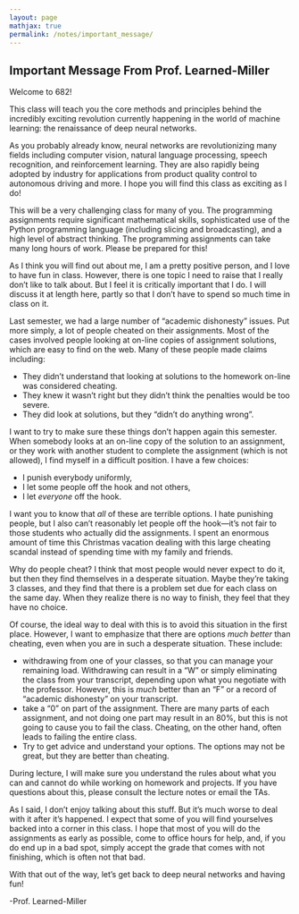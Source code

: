 ```yaml
---
layout: page
mathjax: true
permalink: /notes/important_message/
---
```


## Important Message From Prof. Learned-Miller

Welcome to 682!

This class will teach you the core methods and principles behind the incredibly exciting revolution currently happening in the world of machine learning: the renaissance of deep neural networks.

As you probably already know, neural networks are revolutionizing many fields including computer vision, natural language processing, speech recognition, and reinforcement learning. They are also rapidly being adopted by industry for applications from product quality control to autonomous driving and more. I hope you will find this class as exciting as I do!

This will be a very challenging class for many of you. The programming assignments require significant mathematical skills, sophisticated use of the Python programming language (including slicing and broadcasting), and a high level of abstract thinking. The programming assignments can take many long hours of work. Please be prepared for this!

As I think you will find out about me, I am a pretty positive person, and I love to have fun in class. However, there is one topic I need to raise that I really don’t like to talk about. But I feel it is critically important that I do. I will discuss it at length here, partly so that I don’t have to spend so much time in class on it.

Last semester, we had a large number of “academic dishonesty” issues. Put more simply, a lot of people cheated on their assignments.  Most of the cases involved people looking at on-line copies of assignment solutions, which are easy to find on the web. Many of these people made claims including:
  - They didn’t understand that looking at solutions to the homework on-line was considered cheating.
  - They knew it wasn’t right but they didn’t think the penalties would be too severe. 
  - They did look at solutions, but they “didn’t do anything wrong”. 

I want to try to make sure these things don’t happen again this semester. When somebody looks at an on-line copy of the solution to an assignment, or they work with another student to complete the assignment (which is not allowed), I find myself in a difficult position. I have a few choices:
  - I punish everybody uniformly,
  - I let some people off the hook and not others,
  - I let *everyone* off the hook.

I want you to know that *all* of these are terrible options. I hate punishing people, but I also can’t reasonably let people off the hook—it’s not fair to those students who actually did the assignments. I spent an enormous amount of time this Christmas vacation dealing with this large cheating scandal instead of spending time with my family and friends. 

Why do people cheat? I think that most people would never expect to do it, but then they find themselves in a desperate situation. Maybe they’re taking 3 classes, and they find that there is a problem set due for each class on the same day. When they realize there is no way to finish, they feel that they have no choice. 

Of course, the ideal way to deal with this is to avoid this situation in the first place. However, I want to emphasize that there are options *much better* than cheating, even when you are in such a desperate situation. These include:
  - withdrawing from one of your classes, so that you can manage your remaining load. Withdrawing can result in a “W” or simply eliminating the class from your transcript, depending upon what you negotiate with the professor. However, this is *much* better than an “F” or a record of “academic dishonesty” on your transcript.
  - take a “0” on part of the assignment. There are many parts of each assignment, and not doing one part may result in an 80%, but this is not going to cause you to fail the class. Cheating, on the other hand, often leads to failing the entire class.
  - Try to get advice and understand your options. The options may not be great, but they are better than cheating.

During lecture, I will make sure you understand the rules about what you can and cannot do while working on homework and projects. If you have questions about this, please consult the lecture notes or email the TAs. 

As I said, I don’t enjoy talking about this stuff. But it’s much worse to deal with it after it’s happened. I expect that some of you will find yourselves backed into a corner in this class. I hope that most of you will do the assignments as early as possible, come to office hours for help, and, if you do end up in a bad spot, simply accept the grade that comes with not finishing, which is often not that bad. 

With that out of the way, let’s get back to deep neural networks and having fun!

-Prof. Learned-Miller